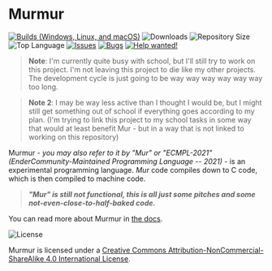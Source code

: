 # Murmur

[![Builds (Windows, Linux, and macOS)](https://github.com/EnderCommunity/Murmur/actions/workflows/main.yml/badge.svg)](https://github.com/EnderCommunity/Murmur/actions/workflows/main.yml) ![Downloads](https://img.shields.io/github/downloads/EnderCommunity/Murmur/total?color=blue) ![Repository Size](https://img.shields.io/github/repo-size/EnderCommunity/Murmur?label=Repository%20Size&color=blue) ![Top Language](https://img.shields.io/github/languages/top/EnderCommunity/Murmur?color=blue) [![Issues](https://img.shields.io/github/issues/EnderCommunity/Murmur?color=blue)](https://github.com/EnderCommunity/Murmur/issues) [![Bugs](https://img.shields.io/github/issues/EnderCommunity/Murmur/bug?label=Bugs)](https://github.com/EnderCommunity/Murmur/issues?q=label%3A%22bug%22) [![Help wanted!](https://img.shields.io/github/issues/EnderCommunity/Murmur/help%20wanted?label=Help%20Wanted&color=red)](https://github.com/EnderCommunity/Murmur/issues?q=label%3A%22help+wanted%22)

> **Note**: I'm currently quite busy with school, but I'll still try to work on this project. I'm not leaving this project to die like my other projects. The development cycle is just going to be way way way way way way too long.

> **Note 2**: I may be way less active than I thought I would be, but I might still get something out of school if everything goes according to my plan. (I'm trying to link this project to my school tasks in some way that would at least benefit Mur - but in a way that is not linked to working on this repository)

Murmur - *you may also refer to it by "Mur" or "ECMPL-2021" (EnderCommunity-Maintained Programming Language -- 2021)* - is an experimental programming language. *Mur* code compiles down to C code, which is then compiled to machine code.

>***"Mur" is still not functional, this is all just some pitches and some not-even-close-to-half-baked code.***

You can read more about Murmur in [the docs](https://mur-lang.org/docs/intro/).

![License](https://i.creativecommons.org/l/by-nc-sa/4.0/88x31.png)

Murmur is licensed under a [Creative Commons Attribution-NonCommercial-ShareAlike 4.0 International License](http://creativecommons.org/licenses/by-nc-sa/4.0/).
